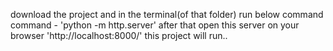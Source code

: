 download the project and in the terminal(of that folder) run below command
command - 'python -m http.server'
after that open this server on your browser 'http://localhost:8000/'
this project will run..
